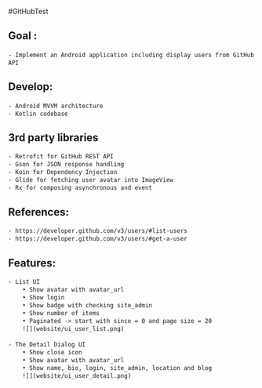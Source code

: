 #GitHubTest

## Goal :
    - Implement an Android application including display users from GitHub API

## Develop:
    - Android MVVM architecture
    - Kotlin codebase

## 3rd party libraries
    - Retrofit for GitHub REST API
    - Gson for JSON response handling
    - Koin for Dependency Injection
    - Glide for fetching user avatar into ImageView
    - Rx for composing asynchronous and event

## References:
    - https://developer.github.com/v3/users/#list-users
    - https://developer.github.com/v3/users/#get-a-user

## Features:
    - List UI
        • Show avatar with avatar_url
        • Show login
        • Show badge with checking site_admin
        • Show number of items
        • Paginated -> start with since = 0 and page size = 20
        ![](website/ui_user_list.png)

    - The Detail Dialog UI
        • Show close icon
        • Show avatar with avatar_url
        • Show name, bio, login, site_admin, location and blog
        ![](website/ui_user_detail.png)

